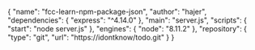 {
  "name": "fcc-learn-npm-package-json",
  "author": "hajer",
  "dependencies": {
    "express": "^4.14.0"
  },
  "main": "server.js",
  "scripts": {
    "start": "node server.js"
  },
  "engines": {
    "node": "8.11.2"
  },
  "repository": {
    "type": "git",
    "url": "https://idontknow/todo.git"
  }
}
